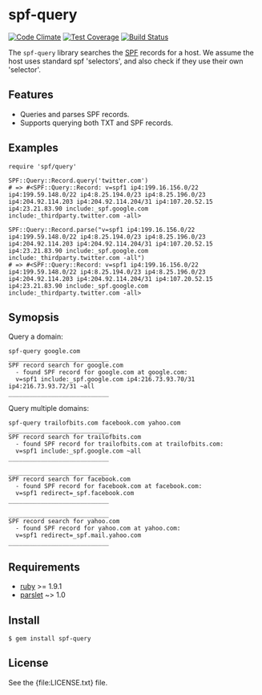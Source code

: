 # spf-query

[![Code Climate](https://codeclimate.com/github/trailofbits/spf-query/badges/gpa.svg)](https://codeclimate.com/github/trailofbits/spf-query)
[![Test Coverage](https://codeclimate.com/github/trailofbits/spf-query/badges/coverage.svg)](https://codeclimate.com/github/trailofbits/spf-query)
[![Build Status](https://travis-ci.org/trailofbits/spf-query.svg)](https://travis-ci.org/trailofbits/spf-query)

The `spf-query` library searches the [SPF] records for a host. We assume the
host uses standard spf 'selectors', and also check if they use their own
'selector'.

## Features

* Queries and parses SPF records.
* Supports querying both TXT and SPF records.

## Examples

    require 'spf/query'
    
    SPF::Query::Record.query('twitter.com')
    # => #<SPF::Query::Record: v=spf1 ip4:199.16.156.0/22 ip4:199.59.148.0/22 ip4:8.25.194.0/23 ip4:8.25.196.0/23 ip4:204.92.114.203 ip4:204.92.114.204/31 ip4:107.20.52.15 ip4:23.21.83.90 include:_spf.google.com include:_thirdparty.twitter.com -all>

    SPF::Query::Record.parse("v=spf1 ip4:199.16.156.0/22 ip4:199.59.148.0/22 ip4:8.25.194.0/23 ip4:8.25.196.0/23 ip4:204.92.114.203 ip4:204.92.114.204/31 ip4:107.20.52.15 ip4:23.21.83.90 include:_spf.google.com include:_thirdparty.twitter.com -all")
    # => #<SPF::Query::Record: v=spf1 ip4:199.16.156.0/22 ip4:199.59.148.0/22 ip4:8.25.194.0/23 ip4:8.25.196.0/23 ip4:204.92.114.203 ip4:204.92.114.204/31 ip4:107.20.52.15 ip4:23.21.83.90 include:_spf.google.com include:_thirdparty.twitter.com -all>
        

## Symopsis

Query a domain:

    spf-query google.com
    ____________________________
    SPF record search for google.com
      - found SPF record for google.com at google.com:
      v=spf1 include:_spf.google.com ip4:216.73.93.70/31 ip4:216.73.93.72/31 ~all
    ____________________________


Query multiple domains:

    spf-query trailofbits.com facebook.com yahoo.com
    ____________________________
    SPF record search for trailofbits.com
      - found SPF record for trailofbits.com at trailofbits.com:
      v=spf1 include:_spf.google.com ~all
    ____________________________

    ____________________________
    SPF record search for facebook.com
      - found SPF record for facebook.com at facebook.com:
      v=spf1 redirect=_spf.facebook.com
    ____________________________

    ____________________________
    SPF record search for yahoo.com
      - found SPF record for yahoo.com at yahoo.com:
      v=spf1 redirect=_spf.mail.yahoo.com
    ____________________________

## Requirements

* [ruby] >= 1.9.1
* [parslet] ~> 1.0

## Install

    $ gem install spf-query

## License

See the {file:LICENSE.txt} file.

[ruby]: https://www.ruby-lang.org/
[parslet]: http://kschiess.github.io/parslet/
[SPF]: https://tools.ietf.org/html/rfc7208
